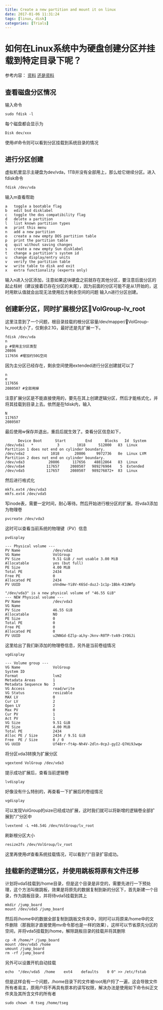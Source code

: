 ```yaml
---
title: Create a new partition and mount it on linux
date: 2017-01-06 11:31:24
tags: [linux, disk]
categories: [Trials]
---
```

# 如何在Linux系统中为硬盘创建分区并挂载到特定目录下呢？
<!--more-->
参考内容：
[资料](http://www.linuxidc.com/Linux/2013-03/80860.htm)
[还是资料](http://blog.chinaunix.net/uid-25829053-id-3067619.html)

## 查看磁盘分区情况
输入命令

	sudo fdisk -l

每个磁盘都会显示为

	Disk dev/xxx

使用df命令则可以看到分区挂载到系统目录的情况
## 进行分区创建
 
虚拟机里显示主硬盘为dev/vda，1TB并没有全部用上，那么给它继续分区。进入fdisk命令

	fdisk /dev/vda
输入m查看帮助

	a   toggle a bootable flag
	b   edit bsd disklabel
	c   toggle the dos compatibility flag
	d   delete a partition
	l   list known partition types
	m   print this menu
	n   add a new partition
	o   create a new empty DOS partition table
	p   print the partition table
	q   quit without saving changes
	s   create a new empty Sun disklabel
	t   change a partition's system id
	u   change display/entry units
	v   verify the partition table
	w   write table to disk and exit
	x   extra functionality (experts only)
输入n进入分区添加，注意如果这块硬盘之前就存在其他分区，要注意后面分区的起止柱树（建议接着已存在分区的末尾），因为前面的分区可能不是从1开始的，这时用默认值就会出现无法使用后方剩余空间的问题
输入n进行分区创建。

## 创建新分区，同时扩展根分区VolGroup-lv_root
这里注意到了一个问题，根目录挂载的根分区容量/dev/mapper/VolGroup-lv_root太小了，仅剩余2.1G，最好还是先扩展一下。

	fdisk /dev/vda
	n
	p #使用主分区类型
	20806
	117656 #增加约50G空间
因为主分区已经存在，剩余空间使用extended进行分区创建就可以了

	n
	e
	117656
	2080507 #全部用掉
注意扩展分区是不能直接使用的，要先在其上创建逻辑分区，然后才能格式化，并将其挂载到目录上去。依然是在fdisk内，输入
	
	N
	117657
	2080507
	
最后使用w保存并退出，重启后就生效了。查看分区信息如下，

	      Device Boot      Start         End      Blocks   Id  System
	/dev/vda1   *           3        1018      512000   83  Linux
	Partition 1 does not end on cylinder boundary.
	/dev/vda2            1018       20806     9972736   8e  Linux LVM
	Partition 2 does not end on cylinder boundary.
	/dev/vda3           20806      117656    48812864   83  Linux
	/dev/vda4          117657     2080507   989276904    5  Extended
	/dev/vda5          117657     2080507   989276872+  83  Linux
然后进行格式化
	
	mkfs.ext4 /dev/vda3
	mkfs.ext4 /dev/vda5

写inode表，需要一定时间，耐心等待。然后开始进行根分区的扩展。将vda3添加为物理卷

	pvcreate /dev/vda3
这时可以查看当前系统的物理键（PV）信息
	
	pvdisplay
	
	--- Physical volume ---
	PV Name               /dev/vda2
	VG Name               VolGroup
	PV Size               9.51 GiB / not usable 3.00 MiB
	Allocatable           yes (but full)
	PE Size               4.00 MiB
	Total PE              2434
	Free PE               0
	Allocated PE          2434
	PV UUID               oVndmw-Yi8V-K6Sd-duzJ-1c1p-1Bbk-K1UWfp
	   
	"/dev/vda3" is a new physical volume of "46.55 GiB"
	--- NEW Physical volume ---
	PV Name               /dev/vda3
	VG Name               
	PV Size               46.55 GiB
	Allocatable           NO
	PE Size               0   
	Total PE              0
	Free PE               0
	Allocated PE          0
	PV UUID               u2NNGd-EZlp-aLhy-Jknv-R0TP-tvA9-1YOGJi
这里给出了我们新添加的物理卷信息，另外是当前卷组情况

	vgdisplay
	
	--- Volume group ---
	VG Name               VolGroup
	System ID             
	Format                lvm2
	Metadata Areas        1
	Metadata Sequence No  3
	VG Access             read/write
	VG Status             resizable
	MAX LV                0
	Cur LV                2
	Open LV               2
	Max PV                0
	Cur PV                1
	Act PV                1
	VG Size               9.51 GiB
	PE Size               4.00 MiB
	Total PE              2434
	Alloc PE / Size       2434 / 9.51 GiB
	Free  PE / Size       0 / 0   
	VG UUID               Uf48rr-ft4p-Nh4V-2dln-0cpJ-gyI2-Q7Hi9Jwqw
将分区vda3转换为扩展分区

	vgextend VolGroup /dev/vda3
提示成功扩展后，查看当前逻辑卷

	lvdisplay
好像没有什么特别的，再查看一下扩展后的卷组情况

	vgdisplay
可以发现VolGroup的size已经成功扩展，这时我们就可以将新增的逻辑卷全部扩展到"/"分区中

	lvextend -L +46.54G /dev/VolGroup/lv_root
刷新根分区大小

	resize2fs /dev/VolGroup/lv_root 
这里再使用df查看系统挂载情况，可以看到"/"目录扩容成功。

## 挂载新的逻辑分区，并使用跳板将原有文件迁移
计划将vda5挂载到/home目录，但是这个目录是非空的，需要先进行一下预处理，这个方法叫做跳板，效果是将原先的数据复制到新的分区下，首先新建一个目录，作为跳板目录，并将待vda5挂载到其上

	mkdir /jump_board
	mount /dev/vda5 /jump_board
然后将/home中的数据全部复制到跳板文件夹中，同时可以将原来/home中的文件删除（那我刚才直接使用mv命令那也是一样的效果），这样可以节省原先分区的空间，并将vda5挂载到/home，解除跳板目录的挂载并将其删除
	
	cp -R /home/* /jump_board
	mount /dev/vda5 /home
	umount /jump_board
	rm -rf /jump_board	
另外可以设置开机自动挂载

	echo  "/dev/vda5  /home    ext4    defaults    0 0" >> /etc/fstab

但是这样会有一个问题，/home目录下的文件被root用户捋了一遍，这会导致文件所有者易主，原用户将不再具有原本的读写权限，解决办法是使用如下命令纠正文件夹及其所含文件的所有者

	sudo chown -R tseg /home/tseg

